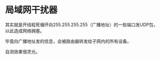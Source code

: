 # 局域网干扰器
其实就是开线程死循环向255.255.255.255（广播地址）的一些端口发UDP包，以此造成网络拥塞。

毕竟向广播地址发的信息，会被路由器转发给子网内的所有设备。

自测效果很灵光。

